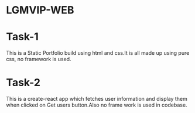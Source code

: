 # LGMVIP-WEB

# Task-1
This is a Static Portfolio build using html and css.It is all made up using pure css, no framework is used.

# Task-2
This is a create-react app which fetches user information and display them when clicked on Get users button.Also no frame work is used in codebase.
